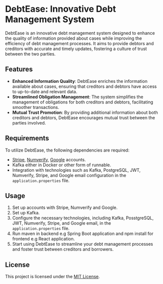 # DebtEase: Innovative Debt Management System

DebtEase is an innovative debt management system designed to enhance the quality of information provided about cases while improving the efficiency of debt management processes. It aims to provide debtors and creditors with accurate and timely updates, fostering a culture of trust between the two parties.

## Features

- **Enhanced Information Quality**: DebtEase enriches the information available about cases, ensuring that creditors and debtors have access to up-to-date and relevant data.
- **Streamlined Obligation Management**: The system simplifies the management of obligations for both creditors and debtors, facilitating smoother transactions.
- **Mutual Trust Promotion**: By providing additional information about both creditors and debtors, DebtEase encourages mutual trust between the parties involved.

## Requirements

To utilize DebtEase, the following dependencies are required:

- [Stripe](https://stripe.com/), [Numverify](https://numverify.com/), [Google](https://developers.google.com/gmail/api/guides/sending) accounts.
- Kafka either in Docker or other form of runnable.
- Integration with technologies such as Kafka, PostgreSQL, JWT, Numverify, Stripe, and Google email configuration in the `application.properties` file.

## Usage

1. Set up accounts with Stripe, Numverify and Google.
2. Set up Kafka.
3. Configure the necessary technologies, including Kafka, PosstgreSQL, JWT, Numverify, Stripe, and Google email, in the `application.properties` file.
4. Run maven in backend e.g Spring Boot application and npm install for frontend e.g React application.
5. Start using DebtEase to streamline your debt management processes and foster trust between creditors and borrowers.

## License

This project is licensed under the [MIT License](LICENSE).
